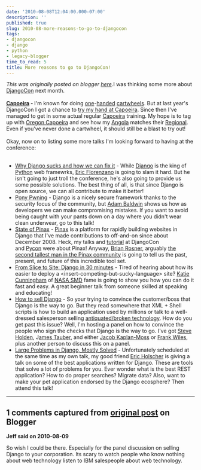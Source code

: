 ```yaml
---
date: '2010-08-08T12:04:00.000-07:00'
description: ''
published: true
slug: 2010-08-more-reasons-to-go-to-djangocon
tags:
- djangocon
- django
- python
- legacy-blogger
time_to_read: 5
title: More reasons to go to DjangoCon!
---
```


*This was originally posted on blogger [here](https://pydanny.blogspot.com/2010/08/more-reasons-to-go-to-djangocon.html)*.I was thinking some more about <a href="http://djangocon.us/">DjangoCon</a> next month.<br /><br /><b><a href="http://en.wikipedia.org/wiki/Capoeira">Capoeira</a> - </b>I'm known for doing <a href="http://www.flickr.com/photos/pydanny/3913799572/">one</a>-<a href="http://www.flickr.com/photos/pydanny/4388349921/">handed</a> <a href="http://www.flickr.com/photos/pydanny/4442245488/">cartwheels</a>. But at last year's DjangoCon I got a chance to <a href="http://www.vimeo.com/6802099">try my hand at Capoeira</a>. Since then I've managed to get in some actual regular <a href="http://meetup.com/beribazu"><span id="goog_2118772256"></span>Capoeira<span id="goog_2118772257"></span></a> training. My hope is to tag up with <a href="http://oregoncapoeiraraca.com/">Oregon Capoeira</a> and see how my <a href="http://en.wikipedia.org/wiki/Capoeira#Capoeira_angola">Angola</a> matches their <a href="http://en.wikipedia.org/wiki/Capoeira#Capoeira_regional">Regional</a>. Even if you've never done a cartwheel, it should still be a blast to try out!<br /><br />Okay, now on to listing some more talks I'm looking forward to having at the conference:<br /><br /><ul><li><a href="http://djangocon.us/schedule/sessions/19/">Why Django sucks and how we can fix it</a> - While <a href="http://djangoproject.com/">Django</a> is the king of <a href="http://python.org/">Python</a> web framewrks,&nbsp;<a href="http://www.eflorenzano.com/">Eric Florenzano</a>&nbsp;is going to slam it hard. But he isn't going to just troll the conference, he's also going to provide us some possible solutions. The best thing of all, is that since Django is open source, we can all contribute to make it better!</li><li><a href="http://djangocon.us/schedule/sessions/11/">Pony Pwning</a> - Django is a nicely secure framework thanks to the security focus of the community, but <a href="http://djangocon.us/speaker/profile/29/">Adam Baldwin</a>&nbsp;shows us how as developers we can make&nbsp;compromising&nbsp;mistakes. If you want to avoid being caught with your pants down on a day where you didn't wear clean underwear, go to this talk!</li><li><a href="http://djangocon.us/schedule/sessions/16/">State of Pinax</a>&nbsp;- <a href="http://pinaxprojects.com/">Pinax</a> is a platform for rapidly building websites in Django that I've made contributions to off-and-on since about December 2008. Heck, my talks and <a href="http://us.pycon.org/2010/tutorials/greenfeld_pinax/">tutorial</a> at DjangoCon and&nbsp;<a href="http://us.pycon.org/2010/conference/schedule/event/15/">Pycon</a>&nbsp;were about Pinax! Anyway, <a href="http://oebfare.com/">Brian Rosner</a>, arguably <a href="http://www.flickr.com/photos/kcunning/3903211229/in/faves-pydanny/">the second tallest man in the Pinax community</a>&nbsp;is going to tell us the past, present, and future of this incredible tool set.</li><li><a href="http://djangocon.us/schedule/sessions/18/">From Slice to Site: Django in 30 minutes</a> - Tired of hearing about how its easier to deploy a &lt;insert-competing-but-sucky-language&gt; site? <a href="http://elephantangelchild.blogspot.com/">Katie Cunningham</a>&nbsp;of <a href="http://science.nasa.gov/">NASA SMD</a> fame is going to show you how you can do it fast and easy. A great beginner talk from someone skilled at speaking and educating!</li><li><a href="http://djangocon.us/schedule/sessions/20/">How to sell Django</a> - So your trying to convince the customer/boss that Django is the way to go. But they read somewhere that XML + Shell scripts is how to build an application used by millions or talk to a well-dressed salesperson selling&nbsp;<a href="http://www.coboloncogs.org/">antiquated/broken technology</a>. How do you get past this issue? Well, I'm hosting a panel on how to convince the people who sign the checks that Django is the way to go. I've got <a href="http://holdenweb.com/">Steve Holden</a>, J<a href="http://jtauber.com/">ames Tauber</a>, and either <a href="http://jacobian.org/">Jacob Kaplan-Moss</a> or <a href="http://www.frankwiles.com/">Frank Wiles</a>, plus another person to discuss this on a panel.</li><li><a href="http://djangocon.us/schedule/sessions/32/">Large Problems in Django, Mostly Solved</a> - Unfortunately scheduled at the same time as my own talk, my good friend <a href="http://ericholscher.com/">Eric Holscher</a> is giving a talk on some of the best applications written for Django. These are tools that solve a lot of problems for you. Ever wonder what is the best REST application? How to do proper searches? Migrate data? Also, want to make your pet application endorsed by the Django ecosphere? Then attend this talk!&nbsp;</li></ul>

---

## 1 comments captured from [original post](https://pydanny.blogspot.com/2010/08/more-reasons-to-go-to-djangocon.html) on Blogger

**Jeff said on 2010-08-09**

So wish I could be there. Especially for the panel discussion on selling Django to your corporation. Its scary to watch people who know nothing about web technology listen to IBM salespeople about web technology.


